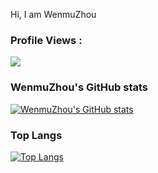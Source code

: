Hi, I am WenmuZhou

 ### Profile Views :<br>
  <img src="https://profile-counter.glitch.me/WenmuZhou/count.svg" />

### WenmuZhou's GitHub stats
[![WenmuZhou's GitHub stats](https://github-readme-stats.vercel.app/api?username=WenmuZhou&&show_icons=true&theme=prussian&locale=cn&bg_color=30,e96443,904e95&title_color=fff&text_color=fff)](https://github.com/anuraghazra/github-readme-stats)

### Top Langs
[![Top Langs](https://github-readme-stats.vercel.app/api/top-langs/?username=WenmuZhou&layout=compact)](https://github.com/anuraghazra/github-readme-stats)
